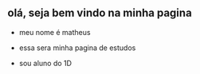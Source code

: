 ## olá, seja bem vindo na minha pagina

- meu nome é matheus
 
- essa sera minha pagina de estudos 

- sou aluno do 1D
